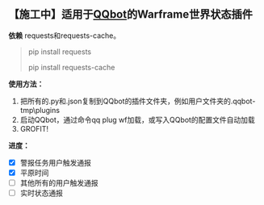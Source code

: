 【施工中】适用于[QQbot](https://github.com/pandolia/qqbot)的Warframe世界状态插件
---
**依赖**
requests和requests-cache。
> pip install requests
> 
> pip install requests-cache

**使用方法：**
1. 把所有的.py和.json复制到QQbot的插件文件夹，例如用户文件夹的.qqbot-tmp\plugins
2. 启动QQbot，通过命令qq plug wf加载，或写入QQbot的配置文件自动加载
3. GROFIT!

**进度：**
- [x] 警报任务用户触发通报
- [x] 平原时间
- [ ] 其他所有的用户触发通报
- [ ] 实时状态通报